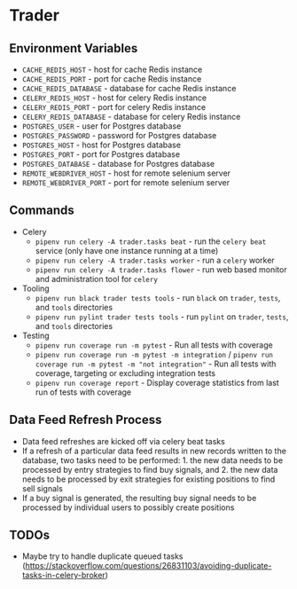# Trader

## Environment Variables

+ `CACHE_REDIS_HOST` - host for cache Redis instance
+ `CACHE_REDIS_PORT` - port for cache Redis instance
+ `CACHE_REDIS_DATABASE` - database for cache Redis instance
+ `CELERY_REDIS_HOST` - host for celery Redis instance
+ `CELERY_REDIS_PORT` - port for celery Redis instance
+ `CELERY_REDIS_DATABASE` - database for celery Redis instance
+ `POSTGRES_USER` - user for Postgres database
+ `POSTGRES_PASSWORD` - password for Postgres database
+ `POSTGRES_HOST` - host for Postgres database
+ `POSTGRES_PORT` - port for Postgres database
+ `POSTGRES_DATABASE` - database for Postgres database
+ `REMOTE_WEBDRIVER_HOST` - host for remote selenium server
+ `REMOTE_WEBDRIVER_PORT` - port for remote selenium server

## Commands

+ Celery
  + `pipenv run celery -A trader.tasks beat` - run the `celery beat` service (only have one instance running at a time)
  + `pipenv run celery -A trader.tasks worker` - run a `celery` worker
  + `pipenv run celery -A trader.tasks flower` - run web based monitor and administration tool for `celery`
+ Tooling
  + `pipenv run black trader tests tools` - run `black` on `trader`, `tests`, and `tools` directories
  + `pipenv run pylint trader tests tools` - run `pylint` on `trader`, `tests`, and `tools` directories
+ Testing
  + `pipenv run coverage run -m pytest` - Run all tests with coverage
  + `pipenv run coverage run -m pytest -m integration` / `pipenv run coverage run -m pytest -m "not integration"` - Run all tests with coverage, targeting or excluding integration tests
  + `pipenv run coverage report` - Display coverage statistics from last run of tests with coverage

## Data Feed Refresh Process

+ Data feed refreshes are kicked off via celery beat tasks
+ If a refresh of a particular data feed results in new records written to the database, two tasks need to be performed: 1. the new data needs to be processed by entry strategies to find buy signals, and 2. the new data needs to be processed by exit strategies for existing positions to find sell signals
+ If a buy signal is generated, the resulting buy signal needs to be processed by individual users to possibly create positions

## TODOs

+ Maybe try to handle duplicate queued tasks (<https://stackoverflow.com/questions/26831103/avoiding-duplicate-tasks-in-celery-broker>)
